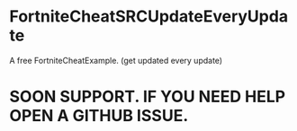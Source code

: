 # FortniteCheatSRCUpdateEveryUpdate
A free FortniteCheatExample. (get updated every update)


# SOON SUPPORT. IF YOU NEED HELP OPEN A GITHUB ISSUE.


